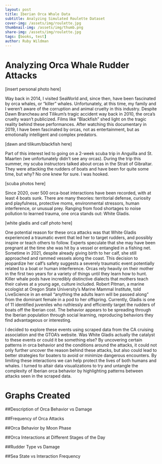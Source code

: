 ```yaml
---
layout: post
title: Iberian Orca Whale Data 
subtitle: Analyzing Simulated Roulette Dataset
cover-img: /assets/img/roulette.jpg
thumbnail-img: /assets/img/thumb.png
share-img: /assets/img/roulette.jpg
tags: [books, test]
author: Ruby Wildman
---
```



# Analyzing Orca Whale Rudder Attacks


[insert personal photo here]

  Way back in 2014, I visited SeaWorld and, since then, have been fascinated by orca whales, or “killer” whales. Unfortunately, at this time, my family and I weren’t aware of the corruption and animal cruelty in this industry. Despite Dawn Brancheau and Tilikum’s tragic accident way back in 2010, the orca’s cruelty wasn’t publicized. Films like “Blackfish” shed light on the tragic reality behind these performances. After watching this documentary in 2019, I have been fascinated by orcas, not as entertainment, but as emotionally intelligent and complex predators.

[dawn and tilikum/blackfish here]
  
  Part of this interest led to going on a 2-week scuba trip in Anguilla and St. Maarten (we unfortunately didn’t see any orcas). During the trip this summer, my scuba instructors talked about orcas in the Strait of Gibraltar. They were attacking the rudders of boats and have been for quite some time, but why? No one knew for sure. I was hooked. 

[scuba photos here]

  Since 2020, over 500 orca-boat interactions have been recorded, with at least 4 boats sunk. There are many theories: territorial defense, curiosity and playfulness, protective moms, environmental stressors, human interference, or unusual prey. Ranging from food shortages to noise pollution to learned trauma, one orca stands out: White Gladis.

[white gladis and calf photo here]

  One potential reason for these orca attacks was that White Gladis experienced a traumatic event that led her to target rudders, and possibly inspire or teach others to follow. Experts speculate that she may have been pregnant at the time she was hit by a vessel or entangled in a fishing net. Sometime in 2021, despite already giving birth to her calf, she still approached and rammed vessels along the coast. This decision to jeopardize her calf’s safety suggests a severely traumatic event potentially related to a boat or human interference. Orcas rely heavily on their mother in the first two years for a variety of things until they learn how to hunt. Killer whale pods have incredibly distinctive dialects that mothers teach their calves at a young age, culture included. Robert Pitman, a marine ecologist at Oregon State University’s Marine Mammal Institute, told LiveScience in an email “anything the adults learn will be passed along” from the dominant female in a pod to her offspring. Currently, Gladis is one of 11 identified juveniles who ruthlessly and efficiently target the rudders of boats off the Iberian cost.  The behavior appears to be spreading through the Iberian population through social learning, reproducing behaviors they find advantageous or interesting.

  I decided to explore these events using scraped data from the CA cruising association and the GTOA’s website. Was White Gladis actually the catalyst to these events or could it be something else? By uncovering certain patterns in orca behavior and the conditions around the attacks, it could not only further uncover the reason behind these attacks, but also could lead to better strategies for boaters to avoid or minimize dangerous encounters. By limiting these interactions we can help protect the lives of both humans and whales. I turned to altair data visualizations to try and untangle the complexity of Iberian orca behavior by highlighting patterns between attacks seen in the scraped data.


# Graphs Created

<!-- Vega libraries -->
<script src="https://cdn.jsdelivr.net/npm/vega@5"></script>
<script src="https://cdn.jsdelivr.net/npm/vega-lite@5"></script>
<script src="https://cdn.jsdelivr.net/npm/vega-embed@6"></script>

<div id="vis"></div>


##Description of Orca Behavior vs Damage
<script type="text/javascript">
  vegaEmbed('#vis', '/assets/img/behavior_description_vs_damage.json').then(function(result) {
    // Access the Vega view instance as result.view
  }).catch(console.error);
</script>


##Frequency of Orca Attacks
<script type="text/javascript">
  vegaEmbed('#vis1', '/assets/img/orca_attack_frequency.json').then(function(result) {
    // Access the Vega view instance as result.view
  }).catch(console.error);
</script>

##Orca Behavior by Moon Phase
<script type="text/javascript">
  vegaEmbed('#vis2', '/assets/img/orca_behavior_by_moon_phase.json').then(function(result) {
    // Access the Vega view instance as result.view
  }).catch(console.error);
</script>


##Orca Interactions at Different Stages of the Day
<script type="text/javascript">
  vegaEmbed('#vis3', '/assets/img/orca_interactions_by_stage_of_day.json').then(function(result) {
    // Access the Vega view instance as result.view
  }).catch(console.error);
</script>

##Rudder Type vs Damage
<script type="text/javascript">
  vegaEmbed('#vis4', '/assets/img/rudder_vs_damage.json').then(function(result) {
    // Access the Vega view instance as result.view
  }).catch(console.error);
</script>

##Sea State vs Interaction Frequency
<script type="text/javascript">
  vegaEmbed('#vis5', '/assets/img/sea_state_vs_interaction_frequency.json').then(function(result) {
    // Access the Vega view instance as result.view
  }).catch(console.error);
</script>





